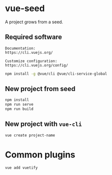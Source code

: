 # vue-seed

A project grows from a seed.


## Required software

    Documentation:
    https://cli.vuejs.org/

    Customize configuration:
    https://cli.vuejs.org/config/

```bash
npm install -g @vue/cli @vue/cli-service-global

```

## New project from seed

```bash
npm install
npm run serve
npm run build

```

## New project with `vue-cli`

```bash
vue create project-name

```

# Common plugins

```bash
vue add vuetify

```
